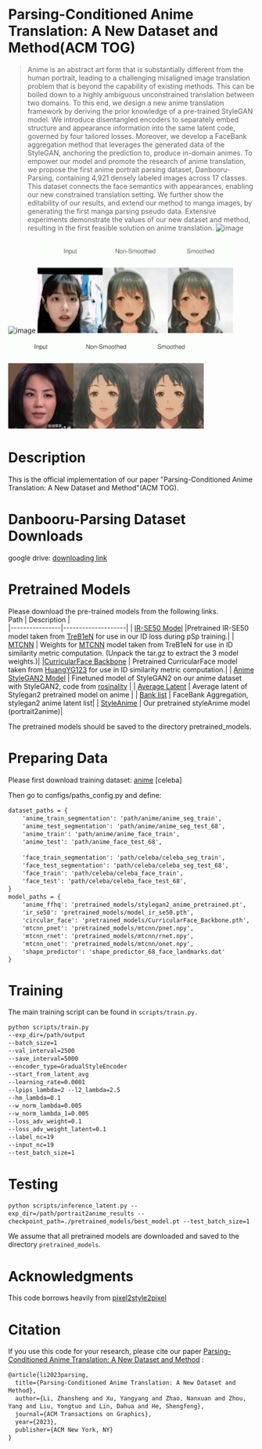 # Parsing-Conditioned Anime Translation: A New Dataset and Method(ACM TOG)
> Anime is an abstract art form that is substantially different from the human portrait, leading to a challenging misaligned image translation problem that is beyond the capability of existing methods. This can be boiled down to a highly ambiguous unconstrained translation between two domains. To this end, we design a new anime translation framework by deriving the prior knowledge of a pre-trained StyleGAN model. We introduce disentangled encoders to separately embed structure and appearance information into the same latent code, governed by four tailored losses. Moreover, we develop a FaceBank aggregation method that leverages the generated data of the StyleGAN, anchoring the prediction to, produce in-domain animes. To empower our model and promote the research of anime translation, we propose the first anime portrait parsing dataset, Danbooru-Parsing, containing 4,921 densely labeled images across 17 classes. This dataset connects the face semantics with appearances, enabling our new constrained translation setting. We further show the editability of our results, and extend our method to manga images, by generating the first manga parsing pseudo data. Extensive experiments demonstrate the values of our new dataset and method, resulting in the first feasible solution on anime translation.
![image](https://github.com/zsl2018/StyleAnime/blob/master/Images/overview.png)

![image](https://github.com/zsl2018/StyleAnime/blob/master/Images/teaser.jpg)
<img src="Images/video1.gif" width="400px"/> <img src="Images/video2.gif" width="400px"/>
<br>

# Description
This is the official implementation of our paper "Parsing-Conditioned Anime Translation: A New Dataset and Method"(ACM TOG).

# Danbooru-Parsing Dataset Downloads
 google drive: [downloading link](https://drive.google.com/file/d/13C7Jphi8dYkY_0HoqIZeXAIkppyKlzmQ/view?usp=share_link)

# Pretrained Models
Please download the pre-trained models from the following links.  
      Path     |    Description      |  
|----------------|--------------------|
| [IR-SE50 Model](https://drive.google.com/file/d/1b7d9xyvUm1y2xxMyX_LTy9UgamVf563F/view?usp=sharing) |Pretrained IR-SE50 model taken from [TreB1eN](https://github.com/TreB1eN/InsightFace_Pytorch) for use in our ID loss during pSp training.| 
| [MTCNN](https://drive.google.com/file/d/1w46525L0FvoCzcVZpuiXVfMzmyOO_3A2/view?usp=sharing) | Weights for [MTCNN](https://github.com/TreB1eN/InsightFace_Pytorch) model taken from TreB1eN for use in ID similarity metric computation. (Unpack the tar.gz to extract the 3 model weights.)|
|[CurricularFace Backbone](https://drive.google.com/file/d/1y5Y7ZVZNd9UAqVkXnGwl9NK10SUUjsr4/view?usp=share_link) | Pretrained CurricularFace model taken from [HuangYG123](https://github.com/HuangYG123/CurricularFace) for use in ID similarity metric computation.| 
| [Anime StyleGAN2 Model](https://drive.google.com/file/d/1aYaEx-_sqBrI_KH98s3yc1KZFXQCGm9R/view?usp=share_link) | Finetuned model of StyleGAN2 on our anime dataset with StyleGAN2, code from [rosinality](https://github.com/rosinality/stylegan2-pytorch) | 
| [Average Latent](https://drive.google.com/file/d/1Zq9Q-nUf0wz71Q_shvAg8c42KIO3LLav/view?usp=share_link) | Average latent of Stylegan2 pretrained model on anime | 
| [Bank list](https://drive.google.com/file/d/1aho_17m0rZxxj88SCg-NAIfJXMJNaEZs/view?usp=share_link) | FaceBank Aggregation, stylegan2 anime latent list|
| [StyleAnime](https://drive.google.com/file/d/1zresf1KfX1keJT2dv0jZesDppWLQXYNa/view?usp=share_link)   | Our pretrained styleAnime model (portrait2anime)|  


The pretrained models should be saved to the directory pretrained_models.

# Preparing Data
Please first download training dataset:
	[anime]()
	[celeba]
	

Then go to configs/paths_config.py and define:
```
dataset_paths = {
	'anime_train_segmentation': 'path/anime/anime_seg_train',
	'anime_test_segmentation': 'path/anime/anime_seg_test_68',
	'anime_train': 'path/anime/anime_face_train',
	'anime_test': 'path/anime_face_test_68',
    
	'face_train_segmentation': 'path/celeba/celeba_seg_train',
	'face_test_segmentation': 'path/celeba/celeba_seg_test_68',
	'face_train': 'path/celeba/celeba_face_train',
	'face_test': 'path/celeba/celeba_face_test_68',
}
model_paths = {
	'anime_ffhq': 'pretrained_models/stylegan2_anime_pretrained.pt',
	'ir_se50': 'pretrained_models/model_ir_se50.pth',
	'circular_face': 'pretrained_models/CurricularFace_Backbone.pth',
	'mtcnn_pnet': 'pretrained_models/mtcnn/pnet.npy',
	'mtcnn_rnet': 'pretrained_models/mtcnn/rnet.npy',
	'mtcnn_onet': 'pretrained_models/mtcnn/onet.npy',
	'shape_predictor': 'shape_predictor_68_face_landmarks.dat'
}
```
# Training
The main training script can be found in ```scripts/train.py.```
```
python scripts/train.py
--exp_dir=/path/output
--batch_size=1
--val_interval=2500
--save_interval=5000 
--encoder_type=GradualStyleEncoder
--start_from_latent_avg
--learning_rate=0.0001 
--lpips_lambda=2 --l2_lambda=2.5 
--hm_lambda=0.1
--w_norm_lambda=0.005
--w_norm_lambda_1=0.005
--loss_adv_weight=0.1 
--loss_adv_weight_latent=0.1 
--label_nc=19 
--input_nc=19
--test_batch_size=1
```
# Testing
```
python scripts/inference_latent.py --exp_dir=/path/portrait2anime_results --checkpoint_path=./pretrained_models/best_model.pt --test_batch_size=1
```
We assume that all pretrained models are downloaded and saved to the directory ```pretrained_models```.

# Acknowledgments
This code borrows heavily from [pixel2style2pixel](https://github.com/eladrich/pixel2style2pixel)

# Citation
If you use this code for your research, please cite our paper [Parsing-Conditioned Anime Translation: A New Dataset and Method](https://dl.acm.org/doi/pdf/10.1145/3585002) :
```
@article{li2023parsing,
  title={Parsing-Conditioned Anime Translation: A New Dataset and Method},
  author={Li, Zhansheng and Xu, Yangyang and Zhao, Nanxuan and Zhou, Yang and Liu, Yongtuo and Lin, Dahua and He, Shengfeng},
  journal={ACM Transactions on Graphics},
  year={2023},
  publisher={ACM New York, NY}
}
```
